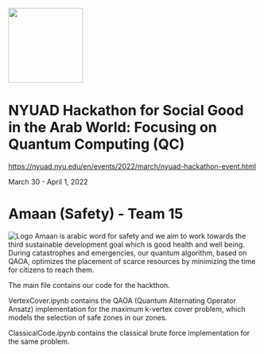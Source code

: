 [<img src="https://qbraid-static.s3.amazonaws.com/logos/Launch_on_qBraid_white.png" width="150">](https://account.qbraid.com?gitHubUrl=https://github.com/qBraid/NYUAD-2023.git)

# NYUAD Hackathon for Social Good in the Arab World: Focusing on Quantum Computing (QC)

https://nyuad.nyu.edu/en/events/2022/march/nyuad-hackathon-event.html

March 30 - April 1, 2022

# Amaan (Safety) - Team 15
![Logo](https://user-images.githubusercontent.com/87408590/235353854-3692b336-e971-40ca-9b6e-cf11af6b41e2.png)
Amaan is arabic word for safety and we aim to work towards the third sustainable development goal which is good health and well being. During catastrophes and emergencies, our quantum algorithm, based on QAOA, optimizes the placement of scarce resources by minimizing the time for citizens to reach them.

The main file contains our code for the hackthon.

VertexCover.ipynb contains the QAOA (Quantum Alternating Operator Ansatz) implementation for the maximum k-vertex cover problem, which models the selection of safe zones in our zones.

ClassicalCode.ipynb contains the classical brute force implementation for the same problem.
